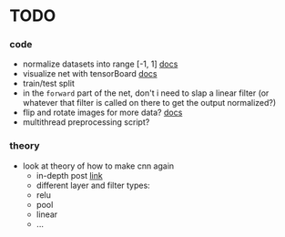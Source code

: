 # TODO
### code
* normalize datasets into range [-1, 1] [docs](https://pytorch.org/vision/stable/transforms.html)
* visualize net with tensorBoard [docs](https://pytorch.org/tutorials/recipes/recipes/tensorboard_with_pytorch.html) 
* train/test split
* in the `forward` part of the net, don't i need to slap a linear filter (or whatever that filter is called on there to get the output normalized?)
* flip and rotate images for more data? [docs](https://pytorch.org/vision/stable/transforms.html) 
* multithread preprocessing script?

### theory
* look at theory of how to make cnn again
    * in-depth post [link](https://medium.com/bitgrit-data-science-publication/building-an-image-classification-model-with-pytorch-from-scratch-f10452073212) 
    * different layer and filter types:
    * relu
    * pool
    * linear
    * ...
